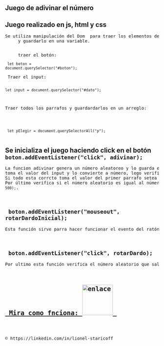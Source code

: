 ## Juego de adivinar el número
<h2> Juego  realizado en js, html y css </h2>
<pre>Se utiliza manipulación del Dom  para traer los elementos del HTML
     y guardarlo en una variable.
     
     traer el botón:
     <p><code> let boton = document.querySelector("#boton"); </code></p>
     Traer el input:
     <p><code> let input = document.querySelector("#dato"); </code></p>
     
   Traer todos los parrafos y guardardarlos en un arreglo:
   <p><code> let pElegir = document.querySelectorAll("p"); </code></p></pre>
 
 <h2>Se inicializa el juego haciendo click en el botón <code> boton.addEventListener("click", adivinar); </code></h2>
 <pre>La funcion adivinar genera un número aleatoreo y lo guarda en la       variable <code>numeroRandom</code>,
toma el valor del input y lo convierte a número, lego verifica si el dato esta entre la lista del 1 al 10 con la funcion <code>verificarnumeros(dato)</code>.
Si todo esta corrcto toma el valor del primer parrafo setea sus valores por defecto y ejecuta la funcion <code>numeroAnimado();</code>. Esta funcion realiza una animacion colocando dentro des parrafo un conteo del 1 al 10 y regresa hasta el número realizado de forma aleatorea.
Por último verifica si el número aleatorio es igual al número colocado en el input y coloca en el segundo párrafo ganaste o perdiste según corresponda con un lapso temporal con la función <code>setTimeout("numeroAnimado()", 500);</code>.</pre>
 
<br>

<h2><code> boton.addEventListener("mouseout", rotarDardoInicial); </code> </h2>
<pre>Esta función sirve parra hacer funcionar el evento del ratón cuando sale fuera del botón y regresar la imagen del dardo al número inicial 1</pre>
  
<br>
<h2><code> boton.addEventListener("click", rotarDardo); </code></h2>
<pre>Por ultimo esta función verifica el número aleatorio que salio y cambia la clase de la imagen flecha para que la rote según el número<pre>

<h2><a href="https://www.youtube.com/watch?v=cfIPnYoEXNI"> Mira como fnciona: <img src="https://www.youtube.com/channel/UCI2D8NvLj-AChUOK1TlPtgg" alt="enlace a youtube" width="100" height="100"> </a></h2> 


<p>&copy https://linkedin.com/in/lionel-staricoff</p>
   
